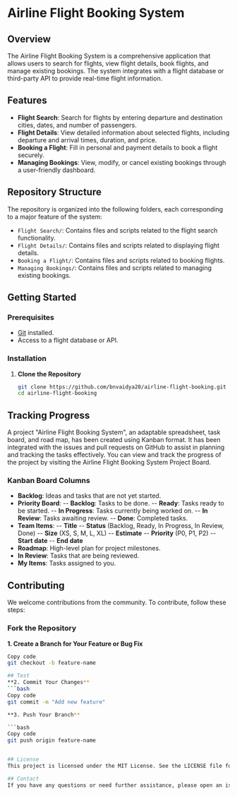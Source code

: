 # Airline Flight Booking System

## Overview

The Airline Flight Booking System is a comprehensive application that allows users to search for flights, view flight details, book flights, and manage existing bookings. The system integrates with a flight database or third-party API to provide real-time flight information.

## Features

- **Flight Search**: Search for flights by entering departure and destination cities, dates, and number of passengers.
- **Flight Details**: View detailed information about selected flights, including departure and arrival times, duration, and price.
- **Booking a Flight**: Fill in personal and payment details to book a flight securely.
- **Managing Bookings**: View, modify, or cancel existing bookings through a user-friendly dashboard.

## Repository Structure

The repository is organized into the following folders, each corresponding to a major feature of the system:

- `Flight Search/`: Contains files and scripts related to the flight search functionality.
- `Flight Details/`: Contains files and scripts related to displaying flight details.
- `Booking a Flight/`: Contains files and scripts related to booking flights.
- `Managing Bookings/`: Contains files and scripts related to managing existing bookings.

## Getting Started

### Prerequisites

- [Git](https://git-scm.com/) installed.
- Access to a flight database or API.

### Installation

1. **Clone the Repository**
   ```bash
   git clone https://github.com/bnvaidya20/airline-flight-booking.git
   cd airline-flight-booking

## Tracking Progress
A project "Airline Flight Booking System", an adaptable spreadsheet, task board, and road map, has been created using Kanban format. It has been integrated with the issues and pull requests on GitHub to assist in planning and tracking the tasks effectively. You can view and track the progress of the project by visiting the Airline Flight Booking System Project Board.

### Kanban Board Columns
- **Backlog**: Ideas and tasks that are not yet started.
- **Priority Board**:
-- **Backlog**: Tasks to be done.
-- **Ready**: Tasks ready to be started.
-- **In Progress**: Tasks currently being worked on.
-- **In Review**: Tasks awaiting review.
-- **Done**: Completed tasks.
- **Team Items**:
-- **Title**
-- **Status** (Backlog, Ready, In Progress, In Review, Done)
-- **Size** (XS, S, M, L, XL)
-- **Estimate**
-- **Priority** (P0, P1, P2)
-- **Start date**
-- **End date**
- **Roadmap**: High-level plan for project milestones.
- **In Review**: Tasks that are being reviewed.
- **My Items**: Tasks assigned to you.

## Contributing
We welcome contributions from the community. To contribute, follow these steps:

### Fork the Repository

**1. Create a Branch for Your Feature or Bug Fix**
   ```bash
   Copy code
   git checkout -b feature-name

## Test
**2. Commit Your Changes**
```bash
Copy code
git commit -m "Add new feature"

**3. Push Your Branch**

```bash
Copy code
git push origin feature-name


## License
This project is licensed under the MIT License. See the LICENSE file for details.

## Contact
If you have any questions or need further assistance, please open an issue on this repository or contact the project maintainer.


